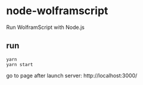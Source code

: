 # node-wolframscript
Run WolframScript with Node.js

## run

```
yarn
yarn start
```

go to page after launch server:
http://localhost:3000/

